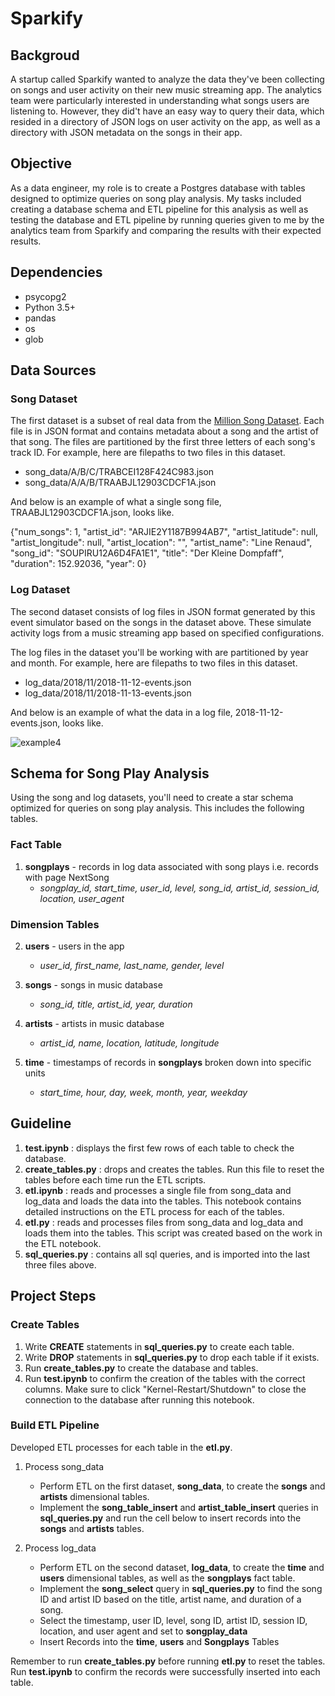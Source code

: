# Sparkify

## Backgroud

A startup called Sparkify wanted to analyze the data they've been collecting on songs and user activity on their new music streaming app. The analytics team were particularly interested in understanding what songs users are listening to. However, they did't have an easy way to query their data, which resided in a directory of JSON logs on user activity on the app, as well as a directory with JSON metadata on the songs in their app.

## Objective

As a data engineer, my role is to create a Postgres database with tables designed to optimize queries on song play analysis. My tasks included creating a database schema and ETL pipeline for this analysis as well as testing the database and ETL pipeline by running queries given to me by the analytics team from Sparkify and comparing the results with their expected results.

## Dependencies

- psycopg2
- Python 3.5+
- pandas
- os
- glob

## Data Sources

### Song Dataset

The first dataset is a subset of real data from the [Million Song Dataset](http://millionsongdataset.com/). Each file is in JSON format and contains metadata about a song and the artist of that song. The files are partitioned by the first three letters of each song's track ID. For example, here are filepaths to two files in this dataset.

- song_data/A/B/C/TRABCEI128F424C983.json
- song_data/A/A/B/TRAABJL12903CDCF1A.json

And below is an example of what a single song file, TRAABJL12903CDCF1A.json, looks like.

{"num_songs": 1, "artist_id": "ARJIE2Y1187B994AB7", "artist_latitude": null, "artist_longitude": null, "artist_location": "", "artist_name": "Line Renaud", "song_id": "SOUPIRU12A6D4FA1E1", "title": "Der Kleine Dompfaff", "duration": 152.92036, "year": 0}

### Log Dataset
The second dataset consists of log files in JSON format generated by this event simulator based on the songs in the dataset above. These simulate activity logs from a music streaming app based on specified configurations.

The log files in the dataset you'll be working with are partitioned by year and month. For example, here are filepaths to two files in this dataset.

- log_data/2018/11/2018-11-12-events.json
- log_data/2018/11/2018-11-13-events.json

And below is an example of what the data in a log file, 2018-11-12-events.json, looks like.

![example4](https://github.com/Ericliu249/Sparkify/blob/master/pic/example4.png)

## Schema for Song Play Analysis
Using the song and log datasets, you'll need to create a star schema optimized for queries on song play analysis. This includes the following tables.

### Fact Table
1. **songplays** - records in log data associated with song plays i.e. records with page NextSong
     - *songplay_id, start_time, user_id, level, song_id, artist_id, session_id, location, user_agent*

### Dimension Tables
2. **users** - users in the app
     - *user_id, first_name, last_name, gender, level*
     
3. **songs** - songs in music database
     - *song_id, title, artist_id, year, duration*

4. **artists** - artists in music database
     - *artist_id, name, location, latitude, longitude*
     
5. **time** - timestamps of records in **songplays** broken down into specific units
     - *start_time, hour, day, week, month, year, weekday*
     
## Guideline
1. **test.ipynb** : displays the first few rows of each table to check the database.
2. **create_tables.py** : drops and creates the tables. Run this file to reset the tables before each time run the ETL scripts.
3. **etl.ipynb** : reads and processes a single file from song_data and log_data and loads the data into the tables. This notebook contains detailed instructions on the ETL process for each of the tables.
4. **etl.py** : reads and processes files from song_data and log_data and loads them into the tables.  This script was created based on the work in the ETL notebook.
5. **sql_queries.py** : contains all sql queries, and is imported into the last three files above.

## Project Steps

### Create Tables
1. Write **CREATE** statements in **sql_queries.py** to create each table.
2. Write **DROP** statements in **sql_queries.py** to drop each table if it exists.
3. Run **create_tables.py** to create the database and tables.
4. Run **test.ipynb** to confirm the creation of the tables with the correct columns. Make sure to click "Kernel-Restart/Shutdown" to close the connection to the database after running this notebook.

### Build ETL Pipeline
Developed ETL processes for each table in the **etl.py**. 

1. Process song_data
    - Perform ETL on the first dataset, **song_data**, to create the **songs** and **artists** dimensional tables.
    - Implement the **song_table_insert** and **artist_table_insert** queries in **sql_queries.py** and run the cell below to insert records into the **songs** and **artists** tables. 
    
2. Process log_data
    - Perform ETL on the second dataset, **log_data**, to create the **time** and **users** dimensional tables, as well as the **songplays** fact table.
    - Implement the **song_select** query in **sql_queries.py** to find the song ID and artist ID based on the title, artist name, and duration of a song.
    - Select the timestamp, user ID, level, song ID, artist ID, session ID, location, and user agent and set to **songplay_data**
    - Insert Records into the **time**, **users** and **Songplays** Tables
    
Remember to run **create_tables.py** before running **etl.py** to reset the tables. Run **test.ipynb** to confirm the records were successfully inserted into each table.

